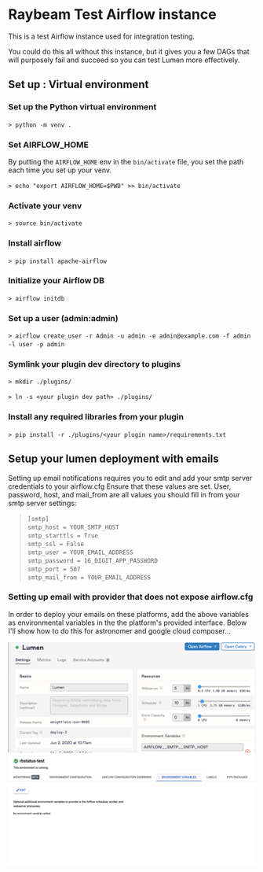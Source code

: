 



# Raybeam Test Airflow instance
This is a test Airflow instance used for integration testing.

You could do this all without this instance, but it gives you a few DAGs that will purposely fail and succeed
so you can test Lumen more effectively.

## Set up : Virtual environment

### Set up the Python virtual environment
`> python -m venv .`

### Set AIRFLOW_HOME
By putting the `AIRFLOW_HOME` env in the `bin/activate` file, you set the path each time you set up your venv.

`> echo "export AIRFLOW_HOME=$PWD" >> bin/activate`

### Activate your venv
`> source bin/activate`

### Install airflow
`> pip install apache-airflow`

### Initialize your Airflow DB
`> airflow initdb`

### Set up a user (admin:admin)

`> airflow create_user -r Admin -u admin -e admin@example.com -f admin -l user -p admin`

### Symlink your plugin dev directory to plugins
`> mkdir ./plugins/`

`> ln -s <your plugin dev path> ./plugins/`

### Install any required libraries from your plugin

`> pip install -r ./plugins/<your plugin name>/requirements.txt`

## Setup your lumen deployment with emails

Setting up email notifications requires you to edit and add your smtp server credentials to your airflow.cfg
Ensure that these values are set. User, password, host, and mail_from are all values you should fill in from your smtp server settings:

>`[smtp]`\
>`smtp_host = YOUR_SMTP_HOST`\
>`smtp_starttls = True`\
>`smtp_ssl = False`\
>`smtp_user = YOUR_EMAIL_ADDRESS`\
>`smtp_password = 16_DIGIT_APP_PASSWORD`\
>`smtp_port = 587`\
>`smtp_mail_from = YOUR_EMAIL_ADDRESS`

### Setting up email with provider that does not expose airflow.cfg
In order to deploy your emails on these platforms, add the above variables as environmental variables in the the platform's provided interface. Below I'll show how to do this for astronomer and google cloud composer...

![Astronomer env variables](/imgs/Astronomer_Config.png?raw=true "Astronomer")\
![Cloud Composer env variables](/imgs/Cloud_Composer_Config.png?raw=true "Cloud Composer")
